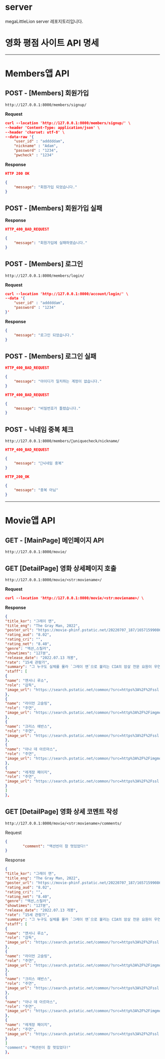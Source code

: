 # server
megaLittleLion server 레포지토리입니다.

# 영화 평점 사이트 API 명세

---

# Members앱 API

## POST - [Members] 회원가입

`http://127.0.0.1:8000/members/signup/`

**Request**

```json
curl --location 'http://127.0.0.1:8000/members/signup/' \
--header 'Content-Type: application/json' \
--header 'charset: utf-8' \
--data-raw '{
    "user_id" : "adddddam",
    "nickname" : "Adam",
    "password" : "1234",
	"pwcheck" : "1234"
```

**Response**

```json
HTTP 200 OK

{
    "message": "회원가입 되었습니다."
}
```

## POST - [Members] 회원가입 실패

**Response**

```json
HTTP_400_BAD_REQUEST

{
    "message": "회원가입에 실패하였습니다."
}
```

## POST - [Members] 로그인

`http://127.0.0.1:8000/members/login/`

**Request**

```json
curl --location 'http://127.0.0.1:8000/account/login/' \
--data '{
    "user_id" : "adddddam",
    "password" : "1234"
}'
```

**Response**

```json
{
    "message": "로그인 되었습니다."
}
```

## POST - [Members] 로그인 실패

```json
HTTP_400_BAD_REQUEST

{
    "message": "아이디가 일치하는 계정이 없습니다."
}
```

```json
HTTP_400_BAD_REQUEST

{
    "message": "비밀번호가 틀렸습니다."
}
```

## POST - 닉네임 중복 체크

`http://127.0.0.1:8000/members/uniquecheck/nickname/`

```json
HTTP_400_BAD_REQUEST

{
    "message": "닉네임 중복"
}
```

```json
HTTP_200_OK

{
    "message": "중복 아님"
}
```


---

# Movie앱 API

## GET - [MainPage] 메인페이지 API

`http://127.0.0.1:8000/movie/`

## GET [DetailPage] 영화 상세페이지 호출

`http://127.0.0.1:8000/movie/<str:moviename>/`

**Request**

```json
curl --location 'http://127.0.0.1:8000/movie/<str:moviename>/ \

```

**Response**

```json
{
"title_kor": "그레이 맨",
"title_eng": "The Gray Man, 2022",
"poster_url": "https://movie-phinf.pstatic.net/20220707_187/165715990860275QAG_JPEG/movie_image.jpg?type=m203_290_2",
"rating_aud": "8.02",
"rating_cri": "",
"rating_net": "8.40",
"genre": "액션,스릴러",
"showtimes": "127분",
"release_date": "2022.07.13 개봉",
"rate": "15세 관람가",
"summary": "그 누구도 실체를 몰라 `그레이 맨`으로 불리는 CIA의 암살 전문 요원이 우연히 CIA의 감추고 싶은 비밀을 알게 되고, CIA의 사주를 받은 소시오패스 전 동료에게 쫓기며 시작되는 액션 블록버스터",
"staff": [
{
"name": "앤서니 루소",
"role": "감독",
"image_url": "https://search.pstatic.net/common/?src=https%3A%2F%2Fssl.pstatic.net%2Fsstatic%2Fpeople%2F185%2F202207111035175201.png&type=u111_139&quality=95"
},
{
"name": "라이언 고슬링",
"role": "주연",
"image_url": "https://search.pstatic.net/common/?src=http%3A%2F%2Fimgmovie.naver.net%2Fmdi%2Fpi%2F000000057%2FPM5751_144824_000.jpg&type=u111_139&quality=95"
},
{
"name": "크리스 에반스",
"role": "주연",
"image_url": "https://search.pstatic.net/common/?src=https%3A%2F%2Fssl.pstatic.net%2Fsstatic%2Fpeople%2F110%2F202206081151278971.png&type=u111_139&quality=95"
},
{
"name": "아나 데 아르마스",
"role": "주연",
"image_url": "https://search.pstatic.net/common/?src=http%3A%2F%2Fimgmovie.naver.net%2Fmdi%2Fpi%2F000001712%2FPM171281_181850_000.jpg&type=u111_139&quality=95"
},
{
"name": "레게장 페이지",
"role": "주연",
"image_url": "https://search.pstatic.net/common/?src=https%3A%2F%2Fssl.pstatic.net%2Fsstatic%2Fpeople%2F37%2F202012241413274941.jpg&type=u111_139&quality=95"
}
]
},
```

## GET [DetailPage] 영화 상세 코멘트 작성

`http://127.0.0.1:8000/movie/<str:moviename>/comments/`

Request

```json
{
		"comment": "액션씬이 참 멋있었다!"
}
```

Response

```json
{
"title_kor": "그레이 맨",
"title_eng": "The Gray Man, 2022",
"poster_url": "https://movie-phinf.pstatic.net/20220707_187/165715990860275QAG_JPEG/movie_image.jpg?type=m203_290_2",
"rating_aud": "8.02",
"rating_cri": "",
"rating_net": "8.40",
"genre": "액션,스릴러",
"showtimes": "127분",
"release_date": "2022.07.13 개봉",
"rate": "15세 관람가",
"summary": "그 누구도 실체를 몰라 `그레이 맨`으로 불리는 CIA의 암살 전문 요원이 우연히 CIA의 감추고 싶은 비밀을 알게 되고, CIA의 사주를 받은 소시오패스 전 동료에게 쫓기며 시작되는 액션 블록버스터",
"staff": [
{
"name": "앤서니 루소",
"role": "감독",
"image_url": "https://search.pstatic.net/common/?src=https%3A%2F%2Fssl.pstatic.net%2Fsstatic%2Fpeople%2F185%2F202207111035175201.png&type=u111_139&quality=95"
},
{
"name": "라이언 고슬링",
"role": "주연",
"image_url": "https://search.pstatic.net/common/?src=http%3A%2F%2Fimgmovie.naver.net%2Fmdi%2Fpi%2F000000057%2FPM5751_144824_000.jpg&type=u111_139&quality=95"
},
{
"name": "크리스 에반스",
"role": "주연",
"image_url": "https://search.pstatic.net/common/?src=https%3A%2F%2Fssl.pstatic.net%2Fsstatic%2Fpeople%2F110%2F202206081151278971.png&type=u111_139&quality=95"
},
{
"name": "아나 데 아르마스",
"role": "주연",
"image_url": "https://search.pstatic.net/common/?src=http%3A%2F%2Fimgmovie.naver.net%2Fmdi%2Fpi%2F000001712%2FPM171281_181850_000.jpg&type=u111_139&quality=95"
},
{
"name": "레게장 페이지",
"role": "주연",
"image_url": "https://search.pstatic.net/common/?src=https%3A%2F%2Fssl.pstatic.net%2Fsstatic%2Fpeople%2F37%2F202012241413274941.jpg&type=u111_139&quality=95"
}
]
"comment": "액션씬이 참 멋있었다!"
},
```
